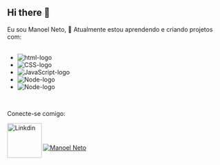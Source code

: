 ## Hi there 👋

Eu sou Manoel Neto, 🌱 Atualmente estou aprendendo e criando projetos com:
<br>
<br>
- <img src="https://img.shields.io/badge/HTML5-E34F26?style=for-the-badge&logo=html5&logoColor=white" alt="html-logo" />
- <img src="https://img.shields.io/badge/CSS3-1572B6?style=for-the-badge&logo=css3&logoColor=white" alt="CSS-logo" />
- <img src="https://img.shields.io/badge/JavaScript-323330?style=for-the-badge&logo=javascript&logoColor=F7DF1E" alt="JavaScript-logo" />
- <img src="https://img.shields.io/badge/Node.js-43853D?style=for-the-badge&logo=node.js&logoColor=white" alt="Node-logo" />
- <img src="https://img.shields.io/badge/MySQL-00000F?style=for-the-badge&logo=mysql&logoColor=white" alt="Node-logo" />

<br />

Conecte-se comigo:

<p>
<a href="https://www.linkedin.com/in/manoel-neto"/>
<img align="left" alt="Linkdin" width="80px" src="https://img.shields.io/badge/LinkedIn-0077B5?style=for-the-badge&logo=linkedin&logoColor=white" />
</a>
</p>
<br>
<br>

[![Manoel Neto](https://github-readme-stats.vercel.app/api?username=ManoelNe)](https://github.com/anuraghazra/github-readme-stats)

<!--![Top Langs](https://github-readme-stats.vercel.app/api/top-langs/?username=ManoelNe&layout=compact) -->
